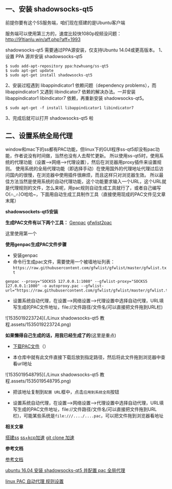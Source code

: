 

## 一、安装 shadowsocks-qt5

前提你要有这个SS服务端，咱们现在搭建的是Ubuntu客户端

服务端可以使用第三方的，速度比较快1080p视频没问题：http://91tianlu.win/aff.php?aff=1993

shadowsocks-qt5 需要通过PPA源安装，仅支持Ubuntu 14.04或更高版本。
 1、设置 PPA 源并安装 shadowsocks-qt5

```shell
$ sudo add-apt-repository ppa:hzwhuang/ss-qt5
$ sudo apt-get update
$ sudo apt-get install shadowsocks-qt5
```

2、安装过程遇到 libappindicator1 依赖问题（dependency problems），而 libappindicator1 又遇到 libindicator7 依赖的解决办法。一并安装 libappindicator1 libindicator7 依赖，再重新安装 shadowsocks-qt5。

```shell
$ sudo apt-get -f install libappindicator1 libindicator7
```

3、完成后就可以打开 shadowsocks-qt5 啦



## 二、设置系统全局代理

window和mac下的ss都有PAC功能，但linux下的GUI程序ss-qt5却没有pac功能，作者说没有时间做，当然也没有人去帮忙更新。
 所以使用ss-qt5时，使用系统的代理功能（设置-->网络-->代理设置），然后在浏览器用proxy插件来设置规则。
 使用系统的全局代理功能（即选择手动）在使用国外的代理地址代理过后访问国内的很慢，在浏览器中使用插件很麻烦，而且这样只对浏览器生效。
 所以最佳方法当然是使用系统的自动代理功能，这个功能要求输入一个URL，这个URL就是代理规则的文件，怎么来呢，用pac规则自动生成工具就行了，或者自己编写O(∩_∩)O哈哈~，下面用自动生成工具制作工具（直接使用现成的PAC文件见文章末尾）

**shadowsockets-qt5安装**



 **生成PAC文件有以下两个工具：**
 [Genpac](https://link.jianshu.com?t=https%3A%2F%2Fgithub.com%2FJinnLynn%2Fgenpac)
 [gfwlist2pac](https://link.jianshu.com?t=https%3A%2F%2Fgithub.com%2Fclowwindy%2Fgfwlist2pac)

这里使用第一个

**使用genpac生成PAC文件步骤**

- 安装genpac
- 命令行生成pac文件，需要使用一个被墙地址列表：`https://raw.githubusercontent.com/gfwlist/gfwlist/master/gfwlist.txt` 

```
genpac --proxy="SOCKS5 127.0.0.1:1080" --gfwlist-proxy="SOCKS5 127.0.0.1:1080" -o autoproxy.pac --gfwlist-url="https://raw.githubusercontent.com/gfwlist/gfwlist/master/gfwlist.txt"
```

- 设置系统自动代理，在设置-->网络设置-->代理设置中选择自动代理，URL填写生成的PAC文件地址，file://文件路径/文件名(可以直接把文件拖到URL栏)

![1535019223724](./Linux shadowsocks-qt5 教程.assets/1535019223724.png)



**如果懒得自己生成的话，用我已经生成了的**(这里是重点)

- [下载PAC文件](https://link.jianshu.com?t=https%3A%2F%2Fraw.githubusercontent.com%2FNeutree%2Fnote%2Fmaster%2Ftool%2Fshadowsocks%2Fautoproxy.pac)（）

- 本仓库中就有此文件直接下载后放到指定路径，然后将此文件拖到浏览器中查看url地址


![1535019548795](./Linux shadowsocks-qt5 教程.assets/1535019548795.png)

- 把该地址复制到`配置 URL`框中，点击`应用到系统全局`按钮

- 设置系统自动代理，在设置-->网络设置-->代理设置中选择自动代理，URL填写生成的PAC文件地址，file://文件路径/文件名(可以直接把文件拖到URL栏)，可能某些系统是`file:///..../....pac`，可以把文件拖到浏览器看地址



**相关文章**

[搭建ss](https://www.jianshu.com/p/ee6dd0a96d08)
 [ss+kcp加速](https://www.jianshu.com/p/71f130ebfd7b)
 [git clone 加速](https://www.jianshu.com/p/90081496f100)

**参考文档**

[参考文档](https://link.jianshu.com?t=http%3A%2F%2Fwww.linuxdiyf.com%2Flinux%2F18265.html)

[ubuntu 16.04 安装 shadowsocks-qt5 并配置 pac 全局代理](https://www.jianshu.com/p/2f038ff61d25)

[linux PAC 自动代理 规则设置](https://www.jianshu.com/p/f85b8b5cd647)



 

 

 

 

 